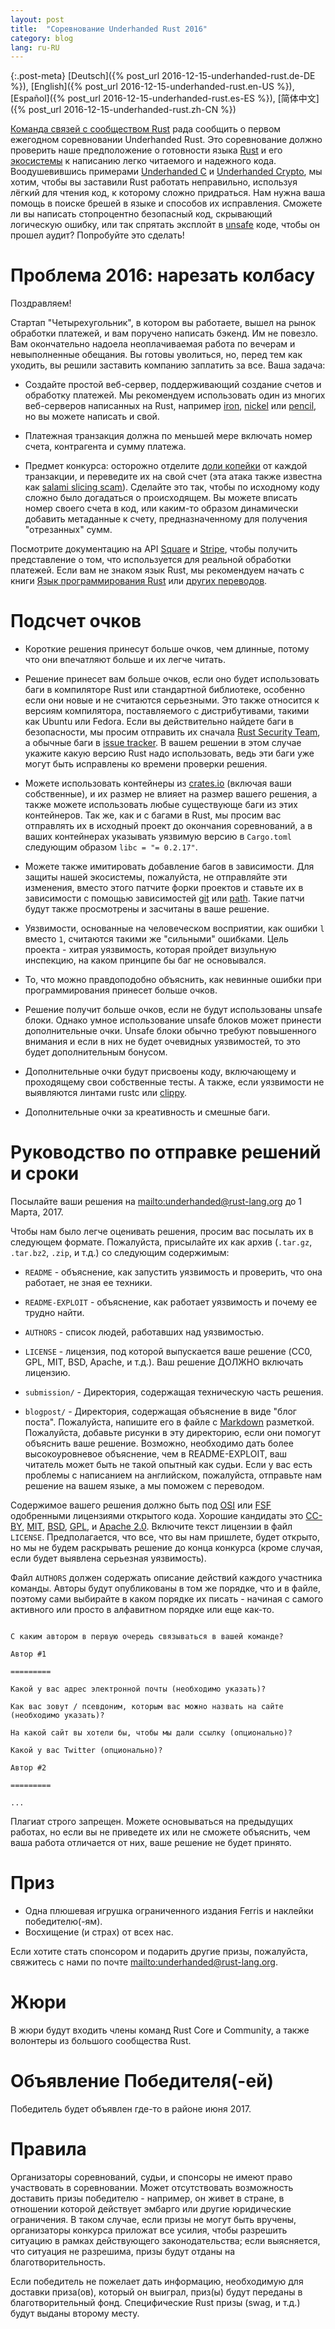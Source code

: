 ```yaml
---
layout: post
title:  "Соревнование Underhanded Rust 2016"
category: blog
lang: ru-RU
---
```


{:.post-meta}
[Deutsch]({% post_url 2016-12-15-underhanded-rust.de-DE %}),
[English]({% post_url 2016-12-15-underhanded-rust.en-US %}),
[Español]({% post_url 2016-12-15-underhanded-rust.es-ES %}),
[简体中文]({% post_url 2016-12-15-underhanded-rust.zh-CN %})

[Команда связей с сообществом Rust](https://community.rs) рада сообщить о первом
ежегодном соревновании Underhanded Rust. Это соревнование должно проверить наше 
предположение о готовности языка [Rust](https://www.rust-lang.org/) и его 
[экосистемы](https://crates.io/) к написанию легко читаемого и надежного кода.
Воодушевившись примерами [Underhanded C](http://www.underhanded-c.org/) и 
[Underhanded Crypto](https://underhandedcrypto.com/), мы хотим, чтобы вы 
заставили Rust работать неправильно, используя лёгкий для чтения код, к
которому сложно придраться. Нам нужна ваша помощь в поиске брешей в языке
и способов их исправления. Сможете ли вы написать стопроцентно безопасный
код, скрывающий логическую ошибку, или так спрятать эксплойт в 
[unsafe](https://doc.rust-lang.org/book/unsafe.html) коде, чтобы он прошел
аудит? Попробуйте это сделать!

# Проблема 2016: нарезать колбасу

Поздравляем!

Стартап "Четырехугольник", в котором вы работаете, вышел на рынок
обработки платежей, и вам поручено написать бэкенд. Им не повезло.
Вам окончательно надоела неоплачиваемая работа по вечерам и невыполненные 
обещания. Вы готовы уволиться, но, перед тем как уходить, вы решили 
заставить компанию заплатить за все. Ваша задача:

* Создайте простой веб-сервер, поддерживающий создание счетов и обработку
  платежей. Мы рекомендуем использовать один из многих веб-серверов
  написанных на Rust, например
[iron](https://crates.io/crates/iron),
[nickel](https://crates.io/crates/nickel) или
[pencil](https://crates.io/crates/pencil), но вы можете написать и свой.

* Платежная транзакция должна по меньшей мере включать номер счета, 
  контрагента и сумму платежа.

* Предмет конкурса: осторожно отделите 
  [доли копейки](https://ru.wikipedia.org/wiki/%D0%9E%D1%84%D0%B8%D1%81%D0%BD%D0%BE%D0%B5_%D0%BF%D1%80%D0%BE%D1%81%D1%82%D1%80%D0%B0%D0%BD%D1%81%D1%82%D0%B2%D0%BE) 
от каждой транзакции, и переведите их на свой счет (эта атака также
известна как 
[salami slicing scam](https://en.wikipedia.org/wiki/Salami_slicing)).
Сделайте это так, чтобы по исходному коду сложно было догадаться о 
происходящем. Вы можете вписать номер своего счета в код, или
каким-то образом динамически добавить метаданные к счету,
предназначенному для получения "отрезанных" сумм.

Посмотрите документацию на API 
[Square](https://docs.connect.squareup.com/api/connect/v2/) и
[Stripe](https://stripe.com/docs/api), чтобы получить представление
о том, что используется для реальной обработки платежей.
Если вам не знаком язык Rust, мы рекомендуем начать с книги 
[Язык программирования Rust](http://rurust.github.io/rust_book_ru/src/INTRODUCTION.html) 
или [других переводов](https://github.com/ctjhoa/rust-learning#locale-links).

# Подсчет очков

* Короткие решения принесут больше очков, чем длинные, потому что они 
  впечатляют больше и их легче читать.


* Решение принесет вам больше очков, если оно будет использовать баги в компиляторе Rust или
  стандартной библиотеке, особенно если они новые и не считаются серьезными.
  Это также относится к версиям компилятора, поставляемого с дистрибутивами, такими как
  Ubuntu или Fedora. Если вы действительно найдете баги в безопасности, мы просим отправить их сначала
  [Rust Security Team](https://www.rust-lang.org/en-US/security.html), а обычные баги в 
  [issue tracker](https://github.com/rust-lang/rust/issues). В вашем решении в 
  этом случае укажите какую версию Rust надо использовать, ведь эти баги уже могут 
  быть исправлены ко времени проверки решения.

* Можете использовать контейнеры из [crates.io](https://crates.io) 
  (включая ваши собственные), и их размер не влияет на размер вашего 
  решения, а также можете использовать любые существующе баги из этих
  контейнеров. Так же, как и с багами в Rust, мы просим вас отправлять их
  в исходный проект  до окончания соревнований, а в ваших контейнерах указывать уязвимую
  версию в `Cargo.toml` следующим образом `libc = "= 0.2.17"`.

* Можете также имитировать добавление багов в зависимости. Для защиты нашей
  экосистемы, пожалуйста, не отправляйте эти изменения, вместо этого
  патчите форки проектов и ставьте их в зависимости с помощью зависимостей
  [git](http://doc.crates.io/specifying-dependencies.html#specifying-dependencies-from-git-repositories)
  или
  [path](http://doc.crates.io/specifying-dependencies.html#specifying-path-dependencies).
  Такие патчи будут также просмотрены и засчитаны в ваше решение.

* Уязвимости, основанные на человеческом восприятии, как ошибки `l` вместо `1`, 
  считаются такими же "сильными" ошибками. Цель проекта - хитрая уязвимость, 
  которая пройдет визульную инспекцию, на каком принципе бы баг не основывался.

* То, что можно правдоподобно объяснить, как невинные ошибки при программирования
  принесет больше очков.

* Решение получит больше очков, если не будут использованы unsafe блоки.
  Однако умное использование unsafe блоков может принести дополнительные очки.
  Unsafe блоки обычно требуют повышенного внимания и если в них не
  будет очевидных уязвимостей, то это будет дополнительным бонусом.

* Дополнительные очки будут присвоены коду, включающему и проходящему свои 
  собственные тесты. А также, если уязвимости не выявляются линтами
  rustc или [clippy](https://github.com/Manishearth/rust-clippy).

* Дополнительные очки за креативность и смешные баги.

# Руководство по отправке решений и сроки

Посылайте ваши решения на <mailto:underhanded@rust-lang.org> до 1 Марта, 2017.

Чтобы нам было легче оценивать решения, просим вас посылать их
в следующем формате. Пожалуйста, присылайте их как архив 
(`.tar.gz`, `.tar.bz2`, `.zip`, и т.д.) со следующим содержимым:

* `README` - объяснение, как запустить уязвимость и проверить, что 
  она работает, не зная ее техники.

* `README-EXPLOIT` - объяснение, как работает уязвимость и почему ее трудно найти.

* `AUTHORS` - список людей, работавших над уязвимостью.

* `LICENSE` - лицензия, под которой выпускается ваше решение
  (CC0, GPL, MIT, BSD, Apache, и т.д.). Ваш решение ДОЛЖНО включать лицензию.

* `submission/` - Директория, содержащая техническую часть решения.

* `blogpost/` - Директория, содержащая объяснение в виде "блог поста".
  Пожалуйста, напишите его в файле с [Markdown](https://daringfireball.net/projects/markdown/) разметкой.
  Пожалуйста, добавьте рисунки в эту директорию, если они помогут объяснить ваше решение.
  Возможно, необходимо дать более высокоуровневое объяснение, чем в README-EXPLOIT,
  ваш читатель может быть не такой опытный как судьи. Если у вас есть проблемы 
  с написанием на английском, пожалуйста, отправьте нам решение на 
  вашем языке, а мы поможем с переводом.

Содержимое вашего решения должно быть под 
[OSI](https://opensource.org/licenses) или
[FSF](https://www.gnu.org/licenses/license-list.html) одобренными
лицензиями открытого кода. Хорошие кандидаты это
[CC-BY](https://creativecommons.org/licenses/by/2.0/),
[MIT](https://opensource.org/licenses/MIT),
[BSD](https://opensource.org/licenses/BSD-3-Clause),
[GPL](https://www.gnu.org/licenses/gpl-3.0.en.html), и [Apache 2.0](https://www.apache.org/licenses/LICENSE-2.0).
Включите текст лицензии в файл `LICENSE`. Предполагается, что все,
что вы нам пришлете, будет открыто, но мы не будем раскрывать решение до конца конкурса 
(кроме случая, если будет выявлена серьезная уязвимость).

Файл `AUTHORS` должен содержать описание действий каждого участника команды.
Авторы будут опубликованы в том же порядке, что и в файле,
поэтому сами выбирайте в каком порядке их писать - начиная с самого активного или
просто в алфавитном порядке или еще как-то.

```

С каким автором в первую очередь связываться в вашей команде?

Автор #1

=========

Какой у вас адрес электронной почты (необходимо указать)?

Как вас зовут / псевдоним, которым вас можно назвать на сайте
(необходимо указать)?

На какой сайт вы хотели бы, чтобы мы дали ссылку (опционально)?

Какой у вас Twitter (опционально)?

Автор #2

=========

...

```

Плагиат строго запрещен. Можете основываться на предыдущих работах,
но если вы не приведете их или не сможете объяснить, чем ваша работа 
отличается от них, ваше решение не будет принято.

# Приз

* Одна плюшевая игрушка ограниченного издания Ferris и наклейки победителю(-ям).
* Восхищение (и страх) от всех нас.

Если хотите стать спонсором и подарить другие призы, пожалуйста, свяжитесь с нами
по почте <mailto:underhanded@rust-lang.org>.

# Жюри

В жюри будут входить члены команд Rust Core и Community, а также волонтеры
из большого сообщества Rust.

# Объявление Победителя(-ей)

Победитель будет объявлен где-то в районе июня 2017.

# Правила

Организаторы соревнований, судьи, и спонсоры не имеют право участвовать в соревновании.
Может отсутствовать возможность доставить призы победителю - например, 
он живет в стране, в отношении которой действует эмбарго или 
другие юридические ограничения. В таком случае, если призы не могут 
быть вручены, организаторы конкурса приложат все усилия, 
чтобы разрешить ситуацию в рамках действующего законодательства; если выясняется, 
что ситуация не разрешима, призы будут отданы на благотворительность.

Если победитель не пожелает дать информацию, необходимую для доставки приза(ов), 
который он выиграл, приз(ы) будут переданы в благотворительный фонд. 
Специфические Rust призы (swag, и т.д.) будут выданы второму месту.
